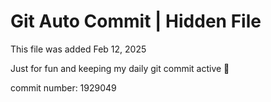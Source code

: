 # Git Auto Commit | Hidden File

This file was added Feb 12, 2025

Just for fun and keeping my daily git commit active 🤪

commit number: 1929049

